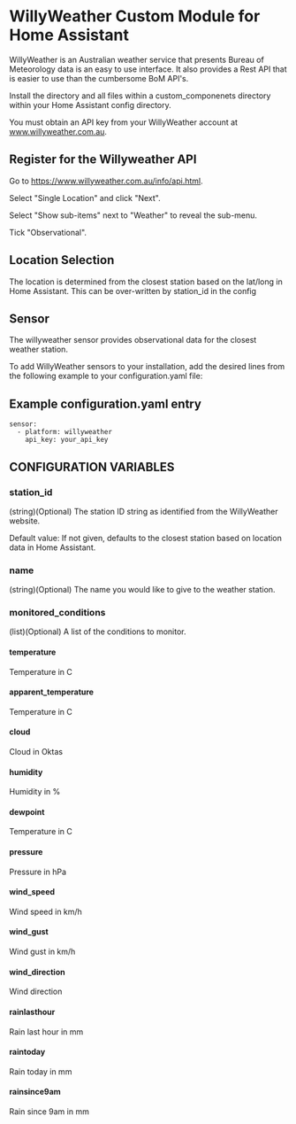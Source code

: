 # WillyWeather Custom Module for Home Assistant
WillyWeather is an Australian weather service that presents Bureau of Meteorology data is an easy to use interface.
It also provides a Rest API that is easier to use than the cumbersome BoM API's.

Install the directory and all files within a custom_componenets directory within your Home Assistant config directory.

You must obtain an API key from your WillyWeather account at www.willyweather.com.au.

## Register for the Willyweather API
Go to https://www.willyweather.com.au/info/api.html.

Select "Single Location" and click "Next".

Select "Show sub-items" next to "Weather" to reveal the sub-menu.

Tick "Observational".

## Location Selection
The location is determined from the closest station based on the lat/long in Home Assistant.
This can be over-written by station_id in the config

## Sensor
The willyweather sensor provides observational data for the closest weather station.

To add WillyWeather sensors to your installation, add the desired lines from the following example to your configuration.yaml file:

## Example configuration.yaml entry
```
sensor:
  - platform: willyweather
    api_key: your_api_key
```
## CONFIGURATION VARIABLES

### station_id
(string)(Optional) The station ID string as identified from the WillyWeather website.

Default value: If not given, defaults to the closest station based on location data in Home Assistant.

### name
(string)(Optional) The name you would like to give to the weather station.

### monitored_conditions
(list)(Optional) A list of the conditions to monitor.
#### temperature
Temperature in C
#### apparent_temperature
Temperature in C
#### cloud
Cloud in Oktas
#### humidity
Humidity in %
#### dewpoint
Temperature in C
#### pressure
Pressure in hPa
#### wind_speed
Wind speed in km/h
#### wind_gust
Wind gust in km/h
#### wind_direction
Wind direction
#### rainlasthour
Rain last hour in mm
#### raintoday
Rain today in mm
#### rainsince9am
Rain since 9am in mm
